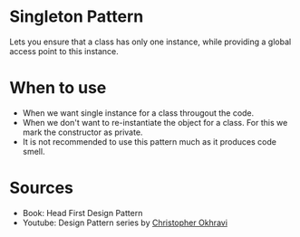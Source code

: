 # Singleton Pattern
Lets you ensure that a class has only one instance, while providing a global access point to this instance.

# When to use
- When we want single instance for a class througout the code.
- When we don't want to re-instantiate the object for a class. For this we mark the constructor as private.
- It is not recommended to use this pattern much as it produces code smell.

# Sources
- Book: Head First Design Pattern
- Youtube: Design Pattern series by [Christopher Okhravi](https://www.youtube.com/watch?v=v9ejT8FO-7I&list=PLrhzvIcii6GNjpARdnO4ueTUAVR9eMBpc)
